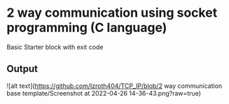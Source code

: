 # 2 way communication using socket programming (C language)

Basic Starter block with exit code

## Output

![alt text](https://github.com/Izroth404/TCP_IP/blob/2 way communication base template/Screenshot at 2022-04-26 14-36-43.png?raw=true)
